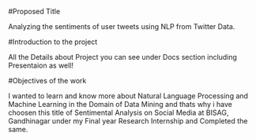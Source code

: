 #Proposed Title

Analyzing the sentiments of user tweets using NLP from Twitter Data.

#Introduction to the project

All the Details about Project you can see under Docs section including Presentaion as well!

#Objectives of the work

I wanted to learn and know more about Natural Language Processing and Machine Learning in the Domain of Data Mining and thats why i have choosen this title of Sentimental Analysis on Social Media at BISAG, Gandhinagar under my Final year Research Internship and Completed the same.
